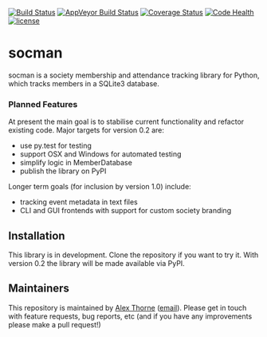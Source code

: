 [![Build Status](https://travis-ci.org/NullInfinity/socman.svg?branch=master)](https://travis-ci.org/NullInfinity/socman)
[![AppVeyor Build Status](https://ci.appveyor.com/project/NullInfinity/socman)](https://ci.appveyor.com/api/projects/status/github/NullInfinity/socman?svg=true)
[![Coverage Status](https://coveralls.io/repos/github/NullInfinity/socman/badge.svg?branch=master)](https://coveralls.io/github/NullInfinity/socman?branch=master)
[![Code Health](https://landscape.io/github/NullInfinity/socman/master/landscape.svg?style=flat)](https://landscape.io/github/NullInfinity/socman/master)
[![license](https://img.shields.io/github/license/NullInfinity/socman.svg)](https://github.com/NullInfinity/socman/blob/master/LICENSE.txt)

# socman

socman is a society membership and attendance tracking library for Python,
which tracks members in a SQLite3 database.

### Planned Features
At present the main goal is to stabilise current functionality and refactor
existing code. Major targets for version 0.2 are:

* use py.test for testing
* support OSX and Windows for automated testing
* simplify logic in MemberDatabase
* publish the library on PyPI

Longer term goals (for inclusion by version 1.0) include:

* tracking event metadata in text files
* CLI and GUI frontends with support for custom society branding

## Installation

This library is in development. Clone the repository if you want to try it. With version 0.2
the library will be made available via PyPI.

## Maintainers ##

This repository is maintained by [Alex Thorne](https://alexthorne.net/) ([email](mailto:alex@alexthorne.net)).
Please get in touch with feature requests, bug reports, etc (and if you have any improvements please make a pull request!)
